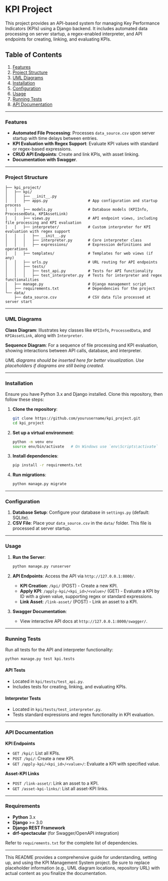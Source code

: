 # KPI Project

This project provides an API-based system for managing Key Performance Indicators (KPIs) using a Django backend. It includes automated data processing on server startup, a regex-enabled interpreter, and API endpoints for creating, linking, and evaluating KPIs.

## Table of Contents
1. [Features](#features)
2. [Project Structure](#project-structure)
3. [UML Diagrams](#uml-diagrams)
4. [Installation](#installation)
5. [Configuration](#configuration)
6. [Usage](#usage)
7. [Running Tests](#running-tests)
8. [API Documentation](#api-documentation)

---

### Features
- **Automated File Processing**: Processes `data_source.csv` upon server startup with time delays between entries.
- **KPI Evaluation with Regex Support**: Evaluate KPI values with standard or regex-based expressions.
- **CRUD API Endpoints**: Create and link KPIs, with asset linking.
- **Documentation with Swagger**.

---

### Project Structure

```plaintext
├── kpi_project/
│   ├── kpi/
│   │   ├── __init__.py
│   │   ├── apps.py                  # App configuration and startup process
│   │   ├── models.py                # Database models (KPIInfo, ProcessedData, KPIAssetLink)
│   │   ├── views.py                 # API endpoint views, including file processing and KPI evaluation
│   │   ├── interpreter/             # Custom interpreter for KPI evaluation with regex support
│   │   │   ├── __init__.py
│   │   │   ├── interpreter.py       # Core interpreter class
│   │   │   ├── expressions/         # Expression definitions and operations
│   │   ├── templates/               # Templates for web views (if any)
│   │   ├── urls.py                  # URL routing for API endpoints
│   │   ├── tests/
│   │   │   ├── test_api.py          # Tests for API functionality
│   │   │   ├── test_interpreter.py  # Tests for interpreter and regex functionalities
│   ├── manage.py                    # Django management script
│   ├── requirements.txt             # Dependencies for the project
└── data/
    ├── data_source.csv              # CSV data file processed at server start
```

---

### UML Diagrams

**Class Diagram**: Illustrates key classes like `KPIInfo`, `ProcessedData`, and `KPIAssetLink`, along with `Interpreter`.

**Sequence Diagram**: For a sequence of file processing and KPI evaluation, showing interactions between API calls, database, and interpreter.

_UML diagrams should be inserted here for better visualization. Use placeholders if diagrams are still being created._

---

### Installation

Ensure you have Python 3.x and Django installed. Clone this repository, then follow these steps:

1. **Clone the repository**:
   ```bash
   git clone https://github.com/yourusername/kpi_project.git
   cd kpi_project
   ```

2. **Set up a virtual environment**:
   ```bash
   python -m venv env
   source env/bin/activate   # On Windows use `env\Scripts\activate`
   ```

3. **Install dependencies**:
   ```bash
   pip install -r requirements.txt
   ```

4. **Run migrations**:
   ```bash
   python manage.py migrate
   ```

---

### Configuration

1. **Database Setup**: Configure your database in `settings.py` (default: SQLite).
2. **CSV File**: Place your `data_source.csv` in the `data/` folder. This file is processed at server startup.

---

### Usage

1. **Run the Server**:
   ```bash
   python manage.py runserver
   ```

2. **API Endpoints**: Access the API via `http://127.0.0.1:8000/`.
   - **KPI Creation**: `/kpi/` (POST) - Create a new KPI.
   - **Apply KPI**: `/apply-kpi/<kpi_id>/<value>/` (GET) - Evaluate a KPI by ID with a given value, supporting regex or standard expressions.
   - **Link Asset**: `/link-asset/` (POST) - Link an asset to a KPI.

3. **Swagger Documentation**:
   - View interactive API docs at `http://127.0.0.1:8000/swagger/`.

---

### Running Tests

Run all tests for the API and interpreter functionality:

```bash
python manage.py test kpi.tests
```

#### API Tests
- Located in `kpi/tests/test_api.py`.
- Includes tests for creating, linking, and evaluating KPIs.

#### Interpreter Tests
- Located in `kpi/tests/test_interpreter.py`.
- Tests standard expressions and regex functionality in KPI evaluation.

---

### API Documentation

**KPI Endpoints**
- `GET /kpi/`: List all KPIs.
- `POST /kpi/`: Create a new KPI.
- `GET /apply-kpi/<kpi_id>/<value>/`: Evaluate a KPI with specified value.

**Asset-KPI Links**
- `POST /link-asset/`: Link an asset to a KPI.
- `GET /asset-kpi-links/`: List all asset-KPI links.

---

### Requirements

- **Python** 3.x
- **Django** >= 3.0
- **Django REST Framework**
- **drf-spectacular** (for Swagger/OpenAPI integration)

Refer to `requirements.txt` for the complete list of dependencies.

---

This README provides a comprehensive guide for understanding, setting up, and using the KPI Management System project. Be sure to replace placeholder information (e.g., UML diagram locations, repository URL) with actual content as you finalize the documentation.
